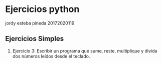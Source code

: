# Ejercicios python
jordy esteba pineda 20172020119

## Ejercicios Simples

1) Ejercicio 3: Escribir un programa que sume, reste, multiplique y divida dos números leídos desde el
teclado.


